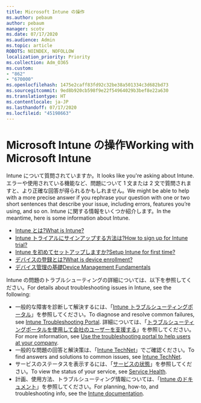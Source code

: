 ```yaml
---
title: Microsoft Intune の操作
ms.author: pebaum
author: pebaum
manager: scotv
ms.date: 07/17/2020
ms.audience: Admin
ms.topic: article
ROBOTS: NOINDEX, NOFOLLOW
localization_priority: Priority
ms.collection: Adm_O365
ms.custom:
- "862"
- "670000"
ms.openlocfilehash: 1475e2caff83fd92c32be38a501334c3d682bd73
ms.sourcegitcommit: 9ed8b920cb598f9e22f54964029b3bef8e22a630
ms.translationtype: HT
ms.contentlocale: ja-JP
ms.lasthandoff: 07/17/2020
ms.locfileid: "45198663"
---
```

# <a name="working-with-microsoft-intune"></a><span data-ttu-id="9b95a-102">Microsoft Intune の操作</span><span class="sxs-lookup"><span data-stu-id="9b95a-102">Working with Microsoft Intune</span></span>

<span data-ttu-id="9b95a-103">Intune について質問されていますか。</span><span class="sxs-lookup"><span data-stu-id="9b95a-103">It looks like you're asking about Intune.</span></span> <span data-ttu-id="9b95a-104">エラーや使用されている機能など、問題について 1 文または 2 文で質問されますと、より正確な回答が得られるかもしれません。</span><span class="sxs-lookup"><span data-stu-id="9b95a-104">We might be able to help with a more precise answer if you rephrase your question with one or two short sentences that describe your issue, including errors, features you’re using, and so on.</span></span> <span data-ttu-id="9b95a-105">Intune に関する情報をいくつか紹介します。</span><span class="sxs-lookup"><span data-stu-id="9b95a-105">In the meantime, here is some information about Intune.</span></span>

- [<span data-ttu-id="9b95a-106">Intune とは?</span><span class="sxs-lookup"><span data-stu-id="9b95a-106">What is Intune?</span></span>](https://docs.microsoft.com/intune/what-is-intune)
- [<span data-ttu-id="9b95a-107">Intune トライアルにサインアップする方法は?</span><span class="sxs-lookup"><span data-stu-id="9b95a-107">How to sign up for Intune trial?</span></span>](https://docs.microsoft.com/intune/free-trial-sign-up)
- [<span data-ttu-id="9b95a-108">Intune を初めてセットアップしますか?</span><span class="sxs-lookup"><span data-stu-id="9b95a-108">Setup Intune for first time?</span></span>](https://docs.microsoft.com/intune/setup-steps)
- [<span data-ttu-id="9b95a-109">デバイスの登録とは?</span><span class="sxs-lookup"><span data-stu-id="9b95a-109">What is device enrollment?</span></span>](https://docs.microsoft.com/intune/device-enrollment)
- [<span data-ttu-id="9b95a-110">デバイス管理の基礎</span><span class="sxs-lookup"><span data-stu-id="9b95a-110">Device Management Fundamentals</span></span>](https://docs.microsoft.com/mem/intune/fundamentals/)

<span data-ttu-id="9b95a-111">Intune の問題のトラブルシューティングの詳細については、以下を参照してください。</span><span class="sxs-lookup"><span data-stu-id="9b95a-111">For details about troubleshooting issues in Intune, see the following:</span></span>

- <span data-ttu-id="9b95a-112">一般的な障害を診断して解決するには、「[Intune トラブルシューティングポータル](https://aka.ms/intunetroubleshooting)」を参照してください。</span><span class="sxs-lookup"><span data-stu-id="9b95a-112">To diagnose and resolve common failures, see  [Intune Troubleshooting Portal](https://aka.ms/intunetroubleshooting).</span></span> <span data-ttu-id="9b95a-113">詳細については、「[トラブルシューティングポータルを使用して会社のユーザーを支援する](https://docs.microsoft.com/intune/help-desk-operators)」を参照してください。</span><span class="sxs-lookup"><span data-stu-id="9b95a-113">For more information, see [Use the troubleshooting portal to help users at your company](https://docs.microsoft.com/intune/help-desk-operators).</span></span>
- <span data-ttu-id="9b95a-114">一般的な問題の回答と解決策は、「[Intune TechNet](https://aka.ms/intuneforums)」でご確認ください。</span><span class="sxs-lookup"><span data-stu-id="9b95a-114">To find answers and solutions to common issues, see [Intune TechNet](https://aka.ms/intuneforums).</span></span>
- <span data-ttu-id="9b95a-115">サービスのステータスを表示するには、「[サービスの状態](https://portal.office.com/AdminPortal/Home#/servicehealth)」を参照してください。</span><span class="sxs-lookup"><span data-stu-id="9b95a-115">To view the status of your service, see [Service Health](https://portal.office.com/AdminPortal/Home#/servicehealth).</span></span>
- <span data-ttu-id="9b95a-116">計画、使用方法、トラブルシューティング情報については、「[Intune のドキュメント](https://docs.microsoft.com/intune/)」を参照してください。</span><span class="sxs-lookup"><span data-stu-id="9b95a-116">For planning, how-to, and troubleshooting info, see the [Intune documentation](https://docs.microsoft.com/intune/).</span></span>